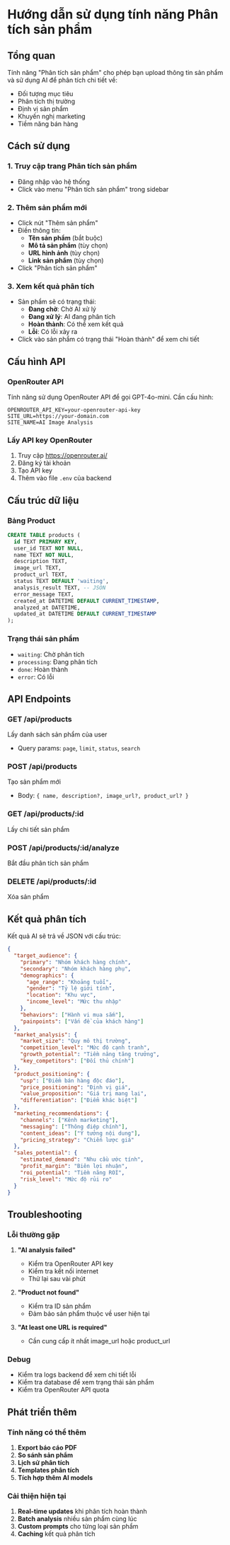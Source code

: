 # Hướng dẫn sử dụng tính năng Phân tích sản phẩm

## Tổng quan
Tính năng "Phân tích sản phẩm" cho phép bạn upload thông tin sản phẩm và sử dụng AI để phân tích chi tiết về:
- Đối tượng mục tiêu
- Phân tích thị trường
- Định vị sản phẩm
- Khuyến nghị marketing
- Tiềm năng bán hàng

## Cách sử dụng

### 1. Truy cập trang Phân tích sản phẩm
- Đăng nhập vào hệ thống
- Click vào menu "Phân tích sản phẩm" trong sidebar

### 2. Thêm sản phẩm mới
- Click nút "Thêm sản phẩm"
- Điền thông tin:
  - **Tên sản phẩm** (bắt buộc)
  - **Mô tả sản phẩm** (tùy chọn)
  - **URL hình ảnh** (tùy chọn)
  - **Link sản phẩm** (tùy chọn)
- Click "Phân tích sản phẩm"

### 3. Xem kết quả phân tích
- Sản phẩm sẽ có trạng thái:
  - **Đang chờ**: Chờ AI xử lý
  - **Đang xử lý**: AI đang phân tích
  - **Hoàn thành**: Có thể xem kết quả
  - **Lỗi**: Có lỗi xảy ra
- Click vào sản phẩm có trạng thái "Hoàn thành" để xem chi tiết

## Cấu hình API

### OpenRouter API
Tính năng sử dụng OpenRouter API để gọi GPT-4o-mini. Cần cấu hình:

```env
OPENROUTER_API_KEY=your-openrouter-api-key
SITE_URL=https://your-domain.com
SITE_NAME=AI Image Analysis
```

### Lấy API key OpenRouter
1. Truy cập https://openrouter.ai/
2. Đăng ký tài khoản
3. Tạo API key
4. Thêm vào file `.env` của backend

## Cấu trúc dữ liệu

### Bảng Product
```sql
CREATE TABLE products (
  id TEXT PRIMARY KEY,
  user_id TEXT NOT NULL,
  name TEXT NOT NULL,
  description TEXT,
  image_url TEXT,
  product_url TEXT,
  status TEXT DEFAULT 'waiting',
  analysis_result TEXT, -- JSON
  error_message TEXT,
  created_at DATETIME DEFAULT CURRENT_TIMESTAMP,
  analyzed_at DATETIME,
  updated_at DATETIME DEFAULT CURRENT_TIMESTAMP
);
```

### Trạng thái sản phẩm
- `waiting`: Chờ phân tích
- `processing`: Đang phân tích
- `done`: Hoàn thành
- `error`: Có lỗi

## API Endpoints

### GET /api/products
Lấy danh sách sản phẩm của user
- Query params: `page`, `limit`, `status`, `search`

### POST /api/products
Tạo sản phẩm mới
- Body: `{ name, description?, image_url?, product_url? }`

### GET /api/products/:id
Lấy chi tiết sản phẩm

### POST /api/products/:id/analyze
Bắt đầu phân tích sản phẩm

### DELETE /api/products/:id
Xóa sản phẩm

## Kết quả phân tích

Kết quả AI sẽ trả về JSON với cấu trúc:

```json
{
  "target_audience": {
    "primary": "Nhóm khách hàng chính",
    "secondary": "Nhóm khách hàng phụ",
    "demographics": {
      "age_range": "Khoảng tuổi",
      "gender": "Tỷ lệ giới tính",
      "location": "Khu vực",
      "income_level": "Mức thu nhập"
    },
    "behaviors": ["Hành vi mua sắm"],
    "painpoints": ["Vấn đề của khách hàng"]
  },
  "market_analysis": {
    "market_size": "Quy mô thị trường",
    "competition_level": "Mức độ cạnh tranh",
    "growth_potential": "Tiềm năng tăng trưởng",
    "key_competitors": ["Đối thủ chính"]
  },
  "product_positioning": {
    "usp": ["Điểm bán hàng độc đáo"],
    "price_positioning": "Định vị giá",
    "value_proposition": "Giá trị mang lại",
    "differentiation": ["Điểm khác biệt"]
  },
  "marketing_recommendations": {
    "channels": ["Kênh marketing"],
    "messaging": ["Thông điệp chính"],
    "content_ideas": ["Ý tưởng nội dung"],
    "pricing_strategy": "Chiến lược giá"
  },
  "sales_potential": {
    "estimated_demand": "Nhu cầu ước tính",
    "profit_margin": "Biên lợi nhuận",
    "roi_potential": "Tiềm năng ROI",
    "risk_level": "Mức độ rủi ro"
  }
}
```

## Troubleshooting

### Lỗi thường gặp

1. **"AI analysis failed"**
   - Kiểm tra OpenRouter API key
   - Kiểm tra kết nối internet
   - Thử lại sau vài phút

2. **"Product not found"**
   - Kiểm tra ID sản phẩm
   - Đảm bảo sản phẩm thuộc về user hiện tại

3. **"At least one URL is required"**
   - Cần cung cấp ít nhất image_url hoặc product_url

### Debug
- Kiểm tra logs backend để xem chi tiết lỗi
- Kiểm tra database để xem trạng thái sản phẩm
- Kiểm tra OpenRouter API quota

## Phát triển thêm

### Tính năng có thể thêm
1. **Export báo cáo PDF**
2. **So sánh sản phẩm**
3. **Lịch sử phân tích**
4. **Templates phân tích**
5. **Tích hợp thêm AI models**

### Cải thiện hiện tại
1. **Real-time updates** khi phân tích hoàn thành
2. **Batch analysis** nhiều sản phẩm cùng lúc
3. **Custom prompts** cho từng loại sản phẩm
4. **Caching** kết quả phân tích
